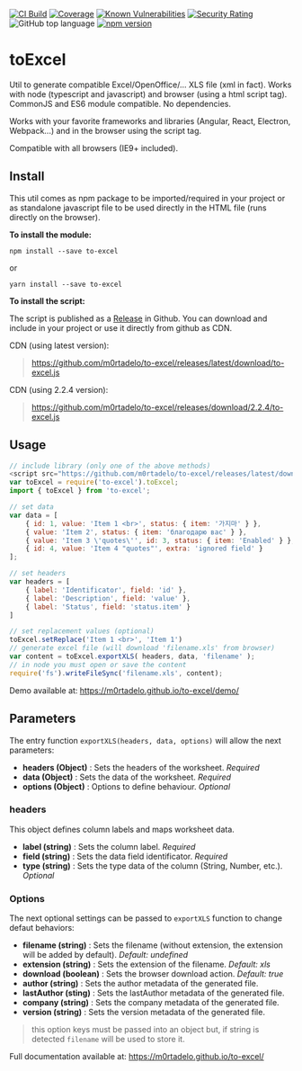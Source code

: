 [![CI Build](https://github.com/m0rtadelo/to-excel/actions/workflows/ci.build.yaml/badge.svg)](https://github.com/m0rtadelo/to-excel/actions/workflows/ci.build.yaml)
[![Coverage](https://sonarcloud.io/api/project_badges/measure?project=m0rtadelo_to-excel&metric=coverage)](https://sonarcloud.io/summary/new_code?id=m0rtadelo_to-excel)
[![Known Vulnerabilities](https://snyk.io//test/github/m0rtadelo/to-excel/badge.svg?targetFile=package.json)](https://snyk.io//test/github/m0rtadelo/to-excel?targetFile=package.json)
[![Security Rating](https://sonarcloud.io/api/project_badges/measure?project=m0rtadelo_to-excel&metric=security_rating)](https://sonarcloud.io/summary/new_code?id=m0rtadelo_to-excel)
![GitHub top language](https://img.shields.io/github/languages/top/m0rtadelo/to-excel.svg)
[![npm version](https://badge.fury.io/js/to-excel.svg)](https://badge.fury.io/js/to-excel)

# toExcel

Util to generate compatible Excel/OpenOffice/... XLS file (xml in fact). Works with node (typescript and javascript) and browser (using a html script tag). CommonJS and ES6 module compatible. No dependencies.

Works with your favorite frameworks and libraries (Angular, React, Electron, Webpack...) and in the browser using the script tag. 

Compatible with all browsers (IE9+ included).

## Install

This util comes as npm package to be imported/required in your project or as standalone javascript file to be used directly in the HTML file (runs directly on the browser).

**To install the module:**

```npm install --save to-excel```

or

```yarn install --save to-excel```

**To install the script:**

The script is published as a [Release](https://github.com/m0rtadelo/to-excel/releases) in Github. You can download and include in your project or use it directly from github as CDN.

CDN (using latest version):

>https://github.com/m0rtadelo/to-excel/releases/latest/download/to-excel.js

CDN (using 2.2.4 version):

>https://github.com/m0rtadelo/to-excel/releases/download/2.2.4/to-excel.js
## Usage

```javascript
// include library (only one of the above methods)
<script src="https://github.com/m0rtadelo/to-excel/releases/latest/download/to-excel.js"></script> // HTML
var toExcel = require('to-excel').toExcel;                               // CommonJS 
import { toExcel } from 'to-excel';                                      // ES6 

// set data
var data = [
    { id: 1, value: 'Item 1 <br>', status: { item: '가지마' } },
    { value: 'Item 2', status: { item: 'благодарю вас' } },
    { value: 'Item 3 \'quotes\'', id: 3, status: { item: 'Enabled' } },
    { id: 4, value: 'Item 4 "quotes"', extra: 'ignored field' }
];

// set headers
var headers = [
    { label: 'Identificator', field: 'id' },
    { label: 'Description', field: 'value' },
    { label: 'Status', field: 'status.item' }
]

// set replacement values (optional)
toExcel.setReplace('Item 1 <br>', 'Item 1')
// generate excel file (will download 'filename.xls' from browser)
var content = toExcel.exportXLS( headers, data, 'filename' );
// in node you must open or save the content
require('fs').writeFileSync('filename.xls', content);
```

Demo available at: <https://m0rtadelo.github.io/to-excel/demo/>

## Parameters

The entry function `exportXLS(headers, data, options)` will allow the next parameters:
*  **headers (Object)** : Sets the headers of the worksheet. *Required*
*  **data (Object)** : Sets the data of the worksheet. *Required*
*  **options (Object)** : Options to define behaviour. *Optional*

### headers

This object defines column labels and maps worksheet data.

*  **label (string)** : Sets the column label. *Required*
*  **field (string)** : Sets the data field identificator. *Required*
*  **type (string)** : Sets the type data of the column (String, Number, etc.). *Optional*

### Options

The next optional settings can be passed to `exportXLS` function to change defaut behaviors:
*  **filename (string)** : Sets the filename (without extension, the extension will be added by default). *Default: undefined*
*  **extension (string)** : Sets the extension of the filename. *Default: xls*
*  **download (boolean)** : Sets the browser download action. *Default: true*
*  **author (string)** : Sets the author metadata of the generated file.
*  **lastAuthor (sting)** : Sets the lastAuthor metadata of the generated file.
*  **company (string)** : Sets the company metadata of the generated file.
*  **version (string)** : Sets the version metadata of the generated file.

> this option keys must be passed into an object but, if string is detected `filename` will be used to store it.

Full documentation available at: <https://m0rtadelo.github.io/to-excel/>